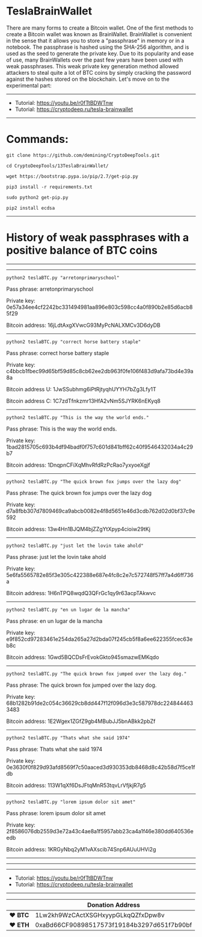 # TeslaBrainWallet

There are many forms to create a Bitcoin wallet. One of the first methods to create a Bitcoin wallet was known as BrainWallet.
BrainWallet is convenient in the sense that it allows you to store a "passphrase" in memory or in a notebook. The passphrase is hashed using the SHA-256 algorithm, and is used as the seed to generate the private key.
Due to its popularity and ease of use, many BrainWallets over the past few years have been used with weak passphrases. This weak private key generation method allowed attackers to steal quite a lot of BTC coins by simply cracking the password against the hashes stored on the blockchain. Let's move on to the experimental part:


---

* Tutorial: https://youtu.be/r0fTtBDWTnw
* Tutorial: https://cryptodeep.ru/tesla-brainwallet

---

# Commands:

    git clone https://github.com/demining/CryptoDeepTools.git

    cd CryptoDeepTools/13TeslaBrainWallet/
    
    wget https://bootstrap.pypa.io/pip/2.7/get-pip.py
    
    pip3 install -r requirements.txt
    
    sudo python2 get-pip.py
    
    pip2 install ecdsa

    
---

# History of weak passphrases with a positive balance of BTC coins
    
---
 
 
---
    

    python2 teslaBTC.py "arretonprimaryschool"

Pass phrase: arretonprimaryschool

Private key: 0e57a34ee4cf2242bc331494981aa896e803c598cc4a0f890b2e85d6acb85f29

Bitcoin address: 16jLdtAxgXVwcG93MyPcNALXMCv3D6dyDB

    
---
    

    python2 teslaBTC.py "correct horse battery staple"

Pass phrase: correct horse battery staple

Private key: c4bbcb1fbec99d65bf59d85c8cb62ee2db963f0fe106f483d9afa73bd4e39a8a

Bitcoin address U: 1JwSSubhmg6iPtRjtyqhUYYH7bZg3Lfy1T

Bitcoin address C: 1C7zdTfnkzmr13HfA2vNm5SJYRK6nEKyq8


    
---
    

    python2 teslaBTC.py "This is the way the world ends."

Pass phrase: This is the way the world ends.

Private key: 1bad2815705c693b4df94badf0f757c601d841bff62c40f9546432034a4c29b7

Bitcoin address: 1DnqpnCFiXqMhvRfdRzPcRao7yxyoeXgjf

    
---
    

    python2 teslaBTC.py "The quick brown fox jumps over the lazy dog"

Pass phrase: The quick brown fox jumps over the lazy dog

Private key: d7a8fbb307d7809469ca9abcb0082e4f8d5651e46d3cdb762d02d0bf37c9e592

Bitcoin address: 13w4Hn1BJQM4bjZZgYtXpyp4cioiw29tKj

    
---
    

    python2 teslaBTC.py "just let the lovin take ahold"

Pass phrase: just let the lovin take ahold

Private key: 5e6fa5565782e85f3e305c422388e687e4fc8c2e7c572748f57ff7a4d6ff736a

Bitcoin address: 1H6nTPQ8wqdQ3QFrGc1qy9r63acpTAkwvc

    
---
    

    python2 teslaBTC.py "en un lugar de la mancha"

Pass phrase: en un lugar de la mancha

Private key: e9f852cd97283461e254da265a27d2bda07f245cb5f8a6ee622355fcec63eb8c

Bitcoin address: 1Gwd5BQCDsFrEvokGkto945smazwEMKqdo

    
---
    

    python2 teslaBTC.py "The quick brown fox jumped over the lazy dog."

Pass phrase: The quick brown fox jumped over the lazy dog.

Private key: 68b1282b91de2c054c36629cb8dd447f12f096d3e3c587978dc2248444633483

Bitcoin address: 1E2Wgex1ZGfZ9gb4MBubJJ5bnABkk2pbZf

    
---
    

    python2 teslaBTC.py "Thats what she said 1974"

Pass phrase: Thats what she said 1974

Private key: 0e3630f0f829d93afd8569f7c50aaced3d930353db8468d8c42b58d7f5ce1fdb

Bitcoin address: 113W1qXf6DsJFtqMnR53tqvLrVfjkjR7g5


    
---
    

    python2 teslaBTC.py "lorem ipsum dolor sit amet"

Pass phrase: lorem ipsum dolor sit amet

Private key: 2f8586076db2559d3e72a43c4ae8a1f5957abb23ca4a1f46e380dd640536eedb

Bitcoin address: 1KRGyNbq2yM1vAXscib74Snp6AUuUHVi2g


---

---


---

* Tutorial: https://youtu.be/r0fTtBDWTnw
* Tutorial: https://cryptodeep.ru/tesla-brainwallet

---


|  | Donation Address |
| --- | --- |
| ♥ __BTC__ | 1Lw2kh9WzCActXSGHxyypGLkqQZfxDpw8v |
| ♥ __ETH__ | 0xaBd66CF90898517573f19184b3297d651f7b90bf |
